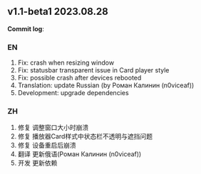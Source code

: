 ## **v1.1-beta1 2023.08.28**

**Commit log**:

### EN
1. Fix: crash when resizing window
2. Fix: statusbar transparent issue in Card player style
3. Fix: possible crash after devices rebooted
4. Translation: update Russian (by Роман Калинин (n0viceaf))
5. Development: upgrade dependencies


### ZH
1. 修复 调整窗口大小时崩溃
2. 修复 播放器Card样式中状态栏不透明与遮挡问题
3. 修复 设备重启后崩溃
4. 翻译 更新俄语(Роман Калинин (n0viceaf))
5. 开发 更新依赖


